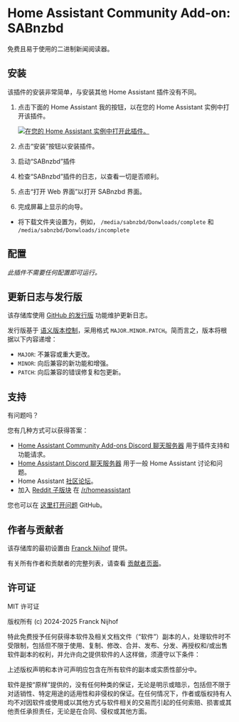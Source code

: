 # Home Assistant Community Add-on: SABnzbd

免费且易于使用的二进制新闻阅读器。

## 安装

该插件的安装非常简单，与安装其他 Home Assistant 插件没有不同。

1. 点击下面的 Home Assistant 我的按钮，以在您的 Home Assistant 实例中打开该插件。

   [![在您的 Home Assistant 实例中打开此插件。][addon-badge]][addon]

1. 点击“安装”按钮以安装插件。
1. 启动“SABnzbd”插件
1. 检查“SABnzbd”插件的日志，以查看一切是否顺利。
1. 点击“打开 Web 界面”以打开 SABnzbd 界面。
1. 完成屏幕上显示的向导。

- 将下载文件夹设置为，例如，
  `/media/sabnzbd/Donwloads/complete` 和
  `/media/sabnzbd/Donwloads/incomplete`

## 配置

_此插件不需要任何配置即可运行。_

## 更新日志与发行版

该存储库使用 [GitHub 的发行版][releases]
功能维护更新日志。

发行版基于 [语义版本控制][semver]，采用格式
`MAJOR.MINOR.PATCH`。简而言之，版本将根据以下内容递增：

- `MAJOR`: 不兼容或重大更改。
- `MINOR`: 向后兼容的新功能和增强。
- `PATCH`: 向后兼容的错误修复和包更新。

## 支持

有问题吗？

您有几种方式可以获得答案：

- [Home Assistant Community Add-ons Discord 聊天服务器][discord] 用于插件支持和功能请求。
- [Home Assistant Discord 聊天服务器][discord-ha] 用于一般 Home Assistant 讨论和问题。
- Home Assistant [社区论坛][forum]。
- 加入 [Reddit 子版块][reddit] 在 [/r/homeassistant][reddit]

您也可以在 [这里打开问题][issue] GitHub。

## 作者与贡献者

该存储库的最初设置由 [Franck Nijhof][frenck] 提供。

有关所有作者和贡献者的完整列表，请查看 [贡献者页面][contributors]。

## 许可证

MIT 许可证

版权所有 (c) 2024-2025 Franck Nijhof

特此免费授予任何获得本软件及相关文档文件（“软件”）副本的人，处理软件时不受限制，包括但不限于使用、复制、修改、合并、发布、分发、再授权和/或出售软件副本的权利，并允许向之提供软件的人这样做，须遵守以下条件：

上述版权声明和本许可声明应包含在所有软件的副本或实质性部分中。

软件是按“原样”提供的，没有任何种类的保证，无论是明示或暗示，包括但不限于对适销性、特定用途的适用性和非侵权的保证。在任何情况下，作者或版权持有人均不对因软件或使用或以其他方式与软件相关的交易而引起的任何索赔、损害或其他责任承担责任，无论是在合同、侵权或其他方面。

[addon-badge]: https://my.home-assistant.io/badges/supervisor_addon.svg
[addon]: https://my.home-assistant.io/redirect/supervisor_addon/?addon=a0d7b954_sabnzbd&repository_url=https%3A%2F%2Fgithub.com%2Fhassio-addons%2Frepository
[contributors]: https://github.com/hassio-addons/addon-sabnzbd/graphs/contributors
[discord-ha]: https://discord.gg/c5DvZ4e
[discord]: https://discord.me/hassioaddons
[forum]: https://community.home-assistant.io/t/?u=frenck
[frenck]: https://github.com/frenck
[issue]: https://github.com/hassio-addons/addon-sabnzbd/issues
[reddit]: https://reddit.com/r/homeassistant
[releases]: https://github.com/hassio-addons/addon-sabnzbd/releases
[semver]: http://semver.org/spec/v2.0.0.html